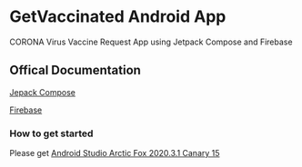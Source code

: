 # GetVaccinated Android App
CORONA Virus Vaccine Request App using Jetpack Compose and Firebase

## Offical Documentation
<p><a href="https://developer.android.com/jetpack/compose" >Jepack Compose</a></p>
<p><a href="https://firebase.google.com/docs" >Firebase</a></p>

### How to get started
Please get <a href="">Android Studio Arctic Fox 2020.3.1 Canary 15</a>
